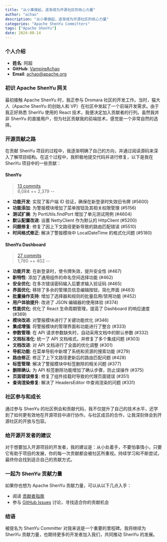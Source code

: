 ```yaml
---
title: "从小事做起，逐渐成为开源社区的核心力量"
author: "achao"
description: "从小事做起，逐渐成为开源社区的核心力量"
categories: "Apache ShenYu Committers"
tags: ["Apache ShenYu"]
date: 2024-08-14
---
```


### 个人介绍

- **姓名**: 阿超
- **GitHub**: [VampireAchao](https://github.com/VampireAchao)
- **Email**: [achao@apache.org](mailto:achao@apache.org)

### 初识 Apache ShenYu 网关

最初接触 Apache ShenYu 时，我正参与 Dromara 社区的开发工作。当时，猫大人（Apache ShenYu 的创始人和 VP）在社区中发起了一个前端开发需求。由于我正好熟悉 ShenYu 使用的 React 技术，我便决定加入贡献者的行列。虽然我并非 ShenYu 的直接用户，但为社区贡献我的前端技术，感觉是一个非常自然的选择。

### 开源贡献之路

在贡献 ShenYu 项目的过程中，我逐渐明确了自己的方向，并通过阅读源码来深入了解项目结构。在这个过程中，我积极地提交代码并进行修复，以下是我在 ShenYu 项目中的一些贡献：

#### ShenYu

> [13 commits](https://github.com/apache/shenyu/commits?author=VampireAchao)  
> 6,084 ++    2,379 --

- **功能开发**: 实现了客户端 ID 验证，确保在新登录时失效旧令牌 (#5600)
- **功能添加**: 为警报模块增加了菜单按钮及其相关权限管理 (#5156)
- **测试扩展**: 为 PortUtils.findPort 增加了单元测试用例 (#4604)
- **默认配置改进**: 设置 NettyClient 作为默认的 HttpClient (#5200)
- **问题修复**: 修复了因上下文路径更新导致的路由匹配错误 (#5510)
- **时间格式修正**: 解决了警报模块中 LocalDateTime 的格式化问题 (#5180)

#### ShenYu Dashboard

> [27 commits](https://github.com/apache/shenyu-dashboard/commits?author=VampireAchao)  
> 1,780 ++    402 --

- **功能开发**: 在新登录时，使令牌失效，提升安全性 (#467)
- **新特性**: 添加了通用组件的命名空间选择功能 (#462)
- **安全优化**: 在多次错误密码输入后要求输入验证码 (#465)
- **界面优化**: 移除了多余的管理员信息编辑按钮，简化界面 (#463)
- **批量操作支持**: 增加了选择器和规则的批量启用/禁用功能 (#452)
- **用户体验提升**: 改进了 JSON 编辑器的使用体验 (#374)
- **性能优化**: 优化了 React 生命周期管理，提高了 Dashboard 的响应速度 (#369)
- **模块改进**: 对警报模块进行了关键功能优化 (#346)
- **集成增强**: 将警报模块的管理界面和功能进行了整合 (#333)
- **参数管理**: 在 API 请求参数缺失时，自动采用文档中的默认参数 (#332)
- **文档标准化**: 统一了 API 文档格式，并修复了多个集成问题 (#303)
- **文档改进**: 对 API 文档进行了全面的优化调整 (#301)
- **导航功能**: 在菜单导航中新增了系统和资源的搜索功能 (#279)
- **路由修正**: 修正了上下文路径更新后的路由匹配问题 (#428)
- **标签管理**: 解决了警报模块中标签删除的相关问题 (#377)
- **删除确认**: 为 API 标签删除功能增加了确认步骤，防止误操作 (#375)
- **页面错误修复**: 修复了组件挂载时导致的代理页面错误 (#351)
- **查询渲染修复**: 解决了 HeadersEditor 中查询渲染的问题 (#331)

### 社区参与和成长

通过参与 ShenYu 的社区例会和贡献代码，我不仅提升了自己的技术水平，还学到了如何更有效地在开源项目中进行协作。与社区成员的合作，让我深刻体会到开源社区的开放与包容。

### 给开源开发者的建议

对于想要加入开源项目的开发者，我的建议是：从小处着手，不要怕事情小，只要它有助于项目的发展，你的每一次贡献都会被社区所重视。持续学习和不断尝试，最终你会找到适合自己的贡献方式。

### 一起为 ShenYu 贡献力量

如果你也想为 Apache ShenYu 贡献力量，可以从以下几点入手：

- 阅读 [贡献者指南](https://shenyu.apache.org/zh/community/contributor-guide)
- 参与 [GitHub Issues](https://github.com/apache/shenyu/issues) 讨论，寻找适合你的贡献机会

### 结语

被提名为 ShenYu Committer 对我来说是一个重要的里程碑。我将继续为 ShenYu 贡献力量，也期待更多的开发者加入我们，共同推动 ShenYu 的发展。
